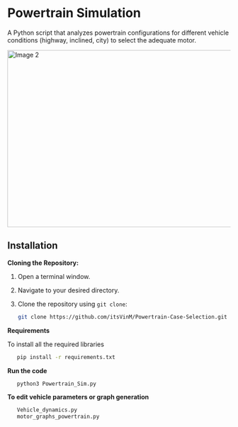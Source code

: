 # Powertrain Simulation

A Python script that analyzes powertrain configurations for different vehicle conditions (highway, inclined, city) to select the adequate motor.

<img src=https://github.com/user-attachments/assets/3d40ab48-87dc-496d-ad83-555315a6963e alt="Image 2" width="1000" height="400">

## Installation

**Cloning the Repository:**

1. Open a terminal window.
2. Navigate to your desired directory.
3. Clone the repository using `git clone`:

   ```bash
   git clone https://github.com/itsVinM/Powertrain-Case-Selection.git
   
**Requirements**

To install all the required libraries
```bash
   pip install -r requirements.txt
```

**Run the code**
```bash
   python3 Powertrain_Sim.py 
```

**To edit vehicle parameters or graph generation**
```bash
   Vehicle_dynamics.py
   motor_graphs_powertrain.py 
```
